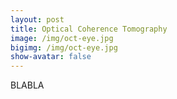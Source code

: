 ```yaml
---
layout: post
title: Optical Coherence Tomography
image: /img/oct-eye.jpg
bigimg: /img/oct-eye.jpg
show-avatar: false
---
```


BLABLA
